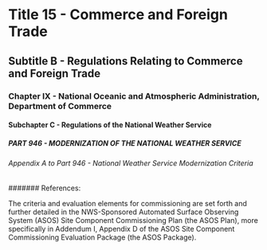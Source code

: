 
# Title 15 - Commerce and Foreign Trade
## Subtitle B - Regulations Relating to Commerce and Foreign Trade
### Chapter IX - National Oceanic and Atmospheric Administration, Department of Commerce
#### Subchapter C - Regulations of the National Weather Service
##### PART 946 - MODERNIZATION OF THE NATIONAL WEATHER SERVICE
###### Appendix A to Part 946 - National Weather Service Modernization Criteria
####### References:

The criteria and evaluation elements for commissioning are set forth and further detailed in the NWS-Sponsored Automated Surface Observing System (ASOS) Site Component Commissioning Plan (the ASOS Plan), more specifically in Addendum I, Appendix D of the ASOS Site Component Commissioning Evaluation Package (the ASOS Package).
